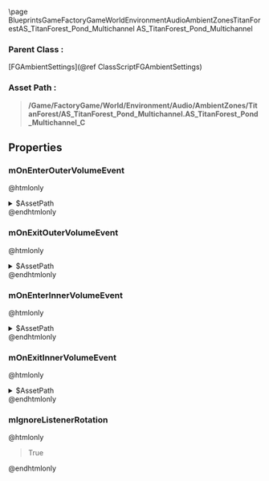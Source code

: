 \page BlueprintsGameFactoryGameWorldEnvironmentAudioAmbientZonesTitanForestAS_TitanForest_Pond_Multichannel AS_TitanForest_Pond_Multichannel
### Parent Class :
[FGAmbientSettings](@ref ClassScriptFGAmbientSettings)
### Asset Path :
<b><blockquote>/Game/FactoryGame/World/Environment/Audio/AmbientZones/TitanForest/AS_TitanForest_Pond_Multichannel.AS_TitanForest_Pond_Multichannel_C</blockquote></b>
## Properties

### mOnEnterOuterVolumeEvent
@htmlonly
<details>
 <summary>$AssetPath</summary>
<b><a href="_blueprints_game_factory_game_world_environment_audio_ambient_zones_titan_forest_play__titan_forest__water_bird_insects__stereo.html"><blockquote>Play_TitanForest_WaterBirdInsects_Stereo</blockquote></a></b>
</details>
@endhtmlonly

### mOnExitOuterVolumeEvent
@htmlonly
<details>
 <summary>$AssetPath</summary>
<b><a href="_blueprints_game_factory_game_world_environment_audio_ambient_zones_titan_forest_stop__titan_forest__water_bird_insects__stereo.html"><blockquote>Stop_TitanForest_WaterBirdInsects_Stereo</blockquote></a></b>
</details>
@endhtmlonly

### mOnEnterInnerVolumeEvent
@htmlonly
<details>
 <summary>$AssetPath</summary>
<b><a href="_blueprints_game_factory_game_world_environment_audio_ambient_zones_titan_forest_play__titan_forest__water_bird_insects__m_c.html"><blockquote>Play_TitanForest_WaterBirdInsects_M</blockquote></a></b>
</details>
@endhtmlonly

### mOnExitInnerVolumeEvent
@htmlonly
<details>
 <summary>$AssetPath</summary>
<b><a href="_blueprints_game_factory_game_world_environment_audio_ambient_zones_titan_forest_stop__titan_forest__water_bird_insects__m_c.html"><blockquote>Stop_TitanForest_WaterBirdInsects_M</blockquote></a></b>
</details>
@endhtmlonly

### mIgnoreListenerRotation
@htmlonly
<blockquote>True</blockquote>
@endhtmlonly

